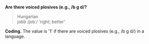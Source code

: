 **Are there voiced plosives (e.g., /b g d/?**

>Hungarian<br/>
>jobb /jobː/ ‘right; better’

**Coding.** The value is '1' if there are voiced plosives (e.g., /b g d/) in a language.
